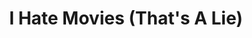---
number: "2"
title: "I Hate Movies (That's A Lie)"
pubDate: "2015-02-16"
description: "Did you fall behind in catching new movies this year? Well so did we, but that doesn’t stop us from talking about movies and making Oscar predictions for an entire episode."
enclosure_link: "http://traffic.libsyn.com/sunriserobot/ls2.mp3"
enclosure_length: "19455686"
duration: "00:37:42"
---